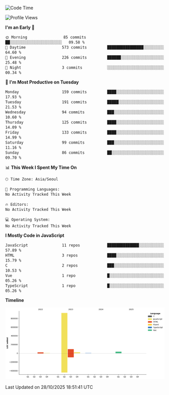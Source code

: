 <!--START_SECTION:waka-->
![Code Time](http://img.shields.io/badge/Code%20Time-131%20hrs%204%20mins-blue)

![Profile Views](http://img.shields.io/badge/Profile%20Views-2-blue)

**I'm an Early 🐤** 

```text
🌞 Morning                85 commits          ██░░░░░░░░░░░░░░░░░░░░░░░   09.58 % 
🌆 Daytime                573 commits         ████████████████░░░░░░░░░   64.60 % 
🌃 Evening                226 commits         ██████░░░░░░░░░░░░░░░░░░░   25.48 % 
🌙 Night                  3 commits           ░░░░░░░░░░░░░░░░░░░░░░░░░   00.34 % 
```
📅 **I'm Most Productive on Tuesday** 

```text
Monday                   159 commits         ████░░░░░░░░░░░░░░░░░░░░░   17.93 % 
Tuesday                  191 commits         █████░░░░░░░░░░░░░░░░░░░░   21.53 % 
Wednesday                94 commits          ███░░░░░░░░░░░░░░░░░░░░░░   10.60 % 
Thursday                 125 commits         ████░░░░░░░░░░░░░░░░░░░░░   14.09 % 
Friday                   133 commits         ████░░░░░░░░░░░░░░░░░░░░░   14.99 % 
Saturday                 99 commits          ███░░░░░░░░░░░░░░░░░░░░░░   11.16 % 
Sunday                   86 commits          ██░░░░░░░░░░░░░░░░░░░░░░░   09.70 % 
```


📊 **This Week I Spent My Time On** 

```text
🕑︎ Time Zone: Asia/Seoul

💬 Programming Languages: 
No Activity Tracked This Week

🔥 Editors: 
No Activity Tracked This Week

💻 Operating System: 
No Activity Tracked This Week
```

**I Mostly Code in JavaScript** 

```text
JavaScript               11 repos            ██████████████░░░░░░░░░░░   57.89 % 
HTML                     3 repos             ████░░░░░░░░░░░░░░░░░░░░░   15.79 % 
C                        2 repos             ███░░░░░░░░░░░░░░░░░░░░░░   10.53 % 
Vue                      1 repo              █░░░░░░░░░░░░░░░░░░░░░░░░   05.26 % 
TypeScript               1 repo              █░░░░░░░░░░░░░░░░░░░░░░░░   05.26 % 
```



**Timeline**

![Lines of Code chart](https://raw.githubusercontent.com/project-dy/project-dy/main/assets/bar_graph.png)


 Last Updated on 28/10/2025 18:51:41 UTC
<!--END_SECTION:waka-->
